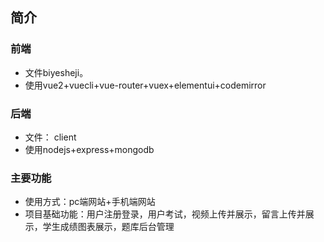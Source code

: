 ##  简介

###  前端

* 文件biyesheji。
* 使用vue2+vuecli+vue-router+vuex+elementui+codemirror

### 后端

* 文件： client
* 使用nodejs+express+mongodb

### 主要功能

* 使用方式：pc端网站+手机端网站
* 项目基础功能：用户注册登录，用户考试，视频上传并展示，留言上传并展示，学生成绩图表展示，题库后台管理